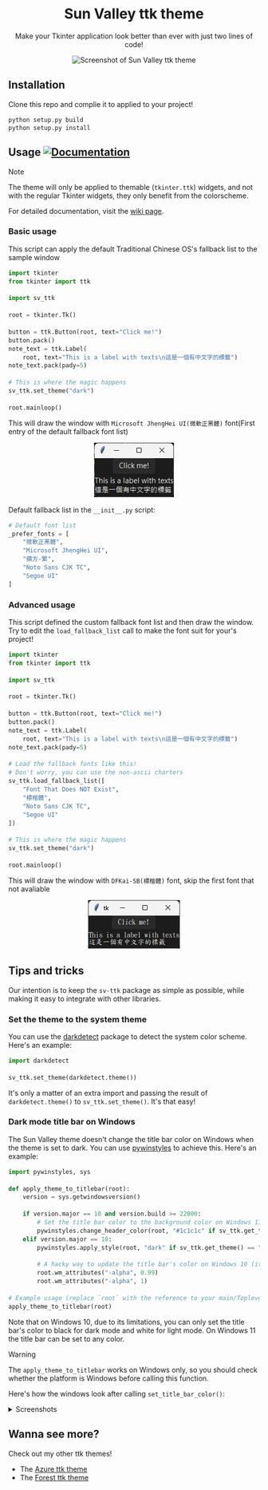 <div align="center">
  
# Sun Valley ttk theme
Make your Tkinter application look better than ever with just two lines of code!

![Screenshot of Sun Valley ttk theme](assets/screenshot.png)

</div>


## Installation
Clone this repo and complie it to applied to your project!

```
python setup.py build
python setup.py install
```

## Usage [![Documentation](https://img.shields.io/badge/-documentation-%23c368c4)](https://github.com/rdbende/Sun-Valley-ttk-theme/wiki/Usage-with-Python)
> [!NOTE]
> The theme will only be applied to themable (`tkinter.ttk`) widgets, and not with the regular Tkinter widgets, they only benefit from the colorscheme.

For detailed documentation, visit the [wiki page](https://github.com/rdbende/Sun-Valley-ttk-theme/wiki/Usage-with-Python).

### Basic usage
This script can apply the default Traditional Chinese OS's fallback list to the sample window
```python
import tkinter
from tkinter import ttk

import sv_ttk

root = tkinter.Tk()

button = ttk.Button(root, text="Click me!")
button.pack()
note_text = ttk.Label(
    root, text="This is a label with texts\n這是一個有中文字的標籤")
note_text.pack(pady=5)

# This is where the magic happens
sv_ttk.set_theme("dark")

root.mainloop()
```
This will draw the window with `Microsoft JhengHei UI(微軟正黑體)` font(First entry of the default fallback font list)  
<div align="center">

![default fallback](assets/font_no_fallback.png)  
</div>
  
Default fallback list in the `__init__.py` script:
```python
# Default font list
_prefer_fonts = [
    "微軟正黑體",
    "Microsoft JhengHei UI",
    "蘋方-繁",
    "Noto Sans CJK TC",
    "Segoe UI"
]
```

### Advanced usage
This script defined the custom fallback font list and then draw the window.  
Try to edit the `load_fallback_list` call to make the font suit for your's project!
```python
import tkinter
from tkinter import ttk

import sv_ttk

root = tkinter.Tk()

button = ttk.Button(root, text="Click me!")
button.pack()
note_text = ttk.Label(
    root, text="This is a label with texts\n這是一個有中文字的標籤")
note_text.pack(pady=5)

# Load the fallback fonts like this!
# Don't worry, you can use the non-ascii charters
sv_ttk.load_fallback_list([
    "Font That Does NOT Exist",
    "標楷體",
    "Noto Sans CJK TC",
    "Segoe UI"
])

# This is where the magic happens
sv_ttk.set_theme("dark")

root.mainloop()
```
This will draw the window with `DFKai-SB(標楷體)` font, skip the first font that not avaliable  
<div align="center">

![with custom fallback](assets/kaiu_font_fallback.png)

</div>
  
## Tips and tricks
Our intention is to keep the `sv-ttk` package as simple as possible, while making it easy to integrate with other libraries.

### Set the theme to the system theme
You can use the [darkdetect](https://github.com/albertosottile/darkdetect) package to detect the system color scheme. Here's an example:

```python
import darkdetect

sv_ttk.set_theme(darkdetect.theme())
```

It's only a matter of an extra import and passing the result of `darkdetect.theme()` to `sv_ttk.set_theme()`. It's that easy!


### Dark mode title bar on Windows
The Sun Valley theme doesn't change the title bar color on Windows when the theme is set to dark. You can use [pywinstyles](https://github.com/Akascape/py-window-styles) to achieve this. Here's an example:
  
```python
import pywinstyles, sys

def apply_theme_to_titlebar(root):
    version = sys.getwindowsversion()

    if version.major == 10 and version.build >= 22000:
        # Set the title bar color to the background color on Windows 11 for better appearance
        pywinstyles.change_header_color(root, "#1c1c1c" if sv_ttk.get_theme() == "dark" else "#fafafa")
    elif version.major == 10:
        pywinstyles.apply_style(root, "dark" if sv_ttk.get_theme() == "dark" else "normal")

        # A hacky way to update the title bar's color on Windows 10 (it doesn't update instantly like on Windows 11)
        root.wm_attributes("-alpha", 0.99)
        root.wm_attributes("-alpha", 1)

# Example usage (replace `root` with the reference to your main/Toplevel window)
apply_theme_to_titlebar(root)
```

Note that on Windows 10, due to its limitations, you can only set the title bar's color to black for dark mode and white for light mode. On Windows 11 the title bar can be set to any color.


> [!WARNING]
> The `apply_theme_to_titlebar` works on Windows only, so you should check whether the platform is Windows before calling this function.


Here's how the windows look after calling `set_title_bar_color()`:

<details>
  <summary>Screenshots</summary>
  <p align="center">
    <b>Windows 10</b>
    <br>
    <img src="assets/win10.png"/>
    <br><br>
    <b>Windows 11</b>
    <br>
    <img src="assets/win11.png"/>
  </p>
</details>


## Wanna see more?
Check out my other ttk themes!
- The [Azure ttk theme](https://github.com/rdbende/Azure-ttk-theme)
- The [Forest ttk theme](https://github.com/rdbende/Forest-ttk-theme)

